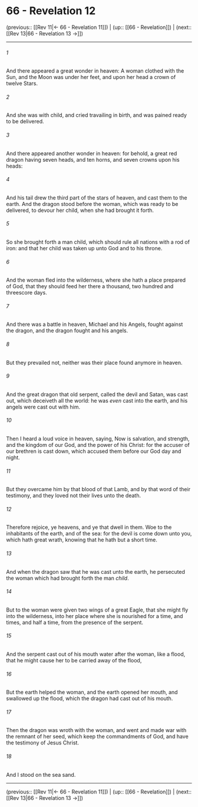 # 66 - Revelation 12

(previous:: [[Rev 11|← 66 - Revelation 11]]) | (up:: [[66 - Revelation]]) | (next:: [[Rev 13|66 - Revelation 13 →]])

***


###### 1 
And there appeared a great wonder in heaven: A woman clothed with the Sun, and the Moon was under her feet, and upon her head a crown of twelve Stars. 

###### 2 
And she was with child, and cried travailing in birth, and was pained ready to be delivered. 

###### 3 
And there appeared another wonder in heaven: for behold, a great red dragon having seven heads, and ten horns, and seven crowns upon his heads: 

###### 4 
And his tail drew the third part of the stars of heaven, and cast them to the earth. And the dragon stood before the woman, which was ready to be delivered, to devour her child, when she had brought it forth. 

###### 5 
So she brought forth a man child, which should rule all nations with a rod of iron: and that her child was taken up unto God and to his throne. 

###### 6 
And the woman fled into the wilderness, where she hath a place prepared of God, that they should feed her there a thousand, two hundred and threescore days. 

###### 7 
And there was a battle in heaven, Michael and his Angels, fought against the dragon, and the dragon fought and his angels. 

###### 8 
But they prevailed not, neither was their place found anymore in heaven. 

###### 9 
And the great dragon that old serpent, called the devil and Satan, was cast out, which deceiveth all the world: he was _even_ cast into the earth, and his angels were cast out with him. 

###### 10 
Then I heard a loud voice in heaven, saying, Now is salvation, and strength, and the kingdom of our God, and the power of his Christ: for the accuser of our brethren is cast down, which accused them before our God day and night. 

###### 11 
But they overcame him by that blood of that Lamb, and by that word of their testimony, and they loved not their lives unto the death. 

###### 12 
Therefore rejoice, ye heavens, and ye that dwell in them. Woe to the inhabitants of the earth, and of the sea: for the devil is come down unto you, which hath great wrath, knowing that he hath but a short time. 

###### 13 
And when the dragon saw that he was cast unto the earth, he persecuted the woman which had brought forth the man _child_. 

###### 14 
But to the woman were given two wings of a great Eagle, that she might fly into the wilderness, into her place where she is nourished for a time, and times, and half a time, from the presence of the serpent. 

###### 15 
And the serpent cast out of his mouth water after the woman, like a flood, that he might cause her to be carried away of the flood, 

###### 16 
But the earth helped the woman, and the earth opened her mouth, and swallowed up the flood, which the dragon had cast out of his mouth. 

###### 17 
Then the dragon was wroth with the woman, and went and made war with the remnant of her seed, which keep the commandments of God, and have the testimony of Jesus Christ. 

###### 18 
And I stood on the sea sand.

***

(previous:: [[Rev 11|← 66 - Revelation 11]]) | (up:: [[66 - Revelation]]) | (next:: [[Rev 13|66 - Revelation 13 →]])
